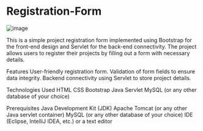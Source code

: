 # Registration-Form


![image](https://github.com/novaenforcer-art/Registration-Form/assets/82377474/52546a70-5b5c-436e-8820-837b81668f48)


This is a simple project registration form implemented using Bootstrap for the front-end design and Servlet for the back-end connectivity. The project allows users to register their projects by filling out a form with necessary details.

Features
User-friendly registration form.
Validation of form fields to ensure data integrity.
Backend connectivity using Servlet to store project details.

Technologies Used
HTML
CSS
Bootstrap
Java Servlet
MySQL (or any other database of your choice)

Prerequisites
Java Development Kit (JDK)
Apache Tomcat (or any other Java servlet container)
MySQL (or any other database of your choice)
IDE (Eclipse, IntelliJ IDEA, etc.) or a text editor

